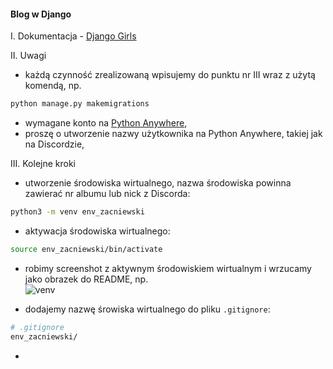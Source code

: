 #### Blog w Django

I. Dokumentacja - [Django Girls](https://tutorial.djangogirls.org/pl/)

II. Uwagi  
- każdą czynność zrealizowaną wpisujemy do punktu nr III wraz z użytą komendą, np.  
```bash
python manage.py makemigrations
```
- wymagane konto na [Python Anywhere](https://www.pythonanywhere.com/),  
- proszę o utworzenie nazwy użytkownika na Python Anywhere, takiej jak na Discordzie,  

III. Kolejne kroki
- utworzenie środowiska wirtualnego, nazwa środowiska powinna zawierać nr albumu lub nick z Discorda:  
```bash
python3 -m venv env_zacniewski
```
- aktywacja środowiska wirtualnego:  
```bash
source env_zacniewski/bin/activate
```
- robimy screenshot z aktywnym środowiskiem wirtualnym i wrzucamy jako obrazek do README, np.  
![venv](venv-screenshot.png)  

- dodajemy nazwę śrowiska wirtualnego do pliku `.gitignore`:  
```bash
# .gitignore
env_zacniewski/
```
- 